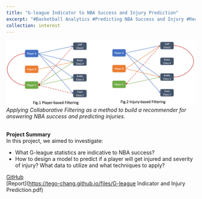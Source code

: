 ```yaml
---
title: "G-league Indicator to NBA Success and Injury Prediction"
excerpt: "#Basketball Analytics #Predicting NBA Success and Injury #Recommender System #Python"
collection: interest
---
```


![Product Idea](/images/G_league.png)
*Applying Collaborative Filtering as a method to build a recommender for answering NBA success and predicting injuries.*<br/><br/>

**Project Summary** <br/>
In this project, we aimed to investigate:
* What G-league statistics are indicative to NBA success?
* How to design a model to predict if a player will get injured and severity of injury? What data to utilize and what techniques to apply?

[GitHub](https://github.com/Tego-Chang/Sports-Analytics/tree/main/G-league%20Indicator%20and%20Injury%20Prediction)<br/>
[Report](https://tego-chang.github.io/files/G-league Indicator and Injury Prediction.pdf)
